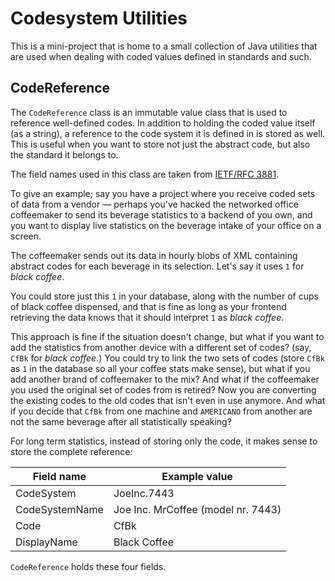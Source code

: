 Codesystem Utilities
====================

This is a mini-project that is home to a small collection of Java utilities that are used when dealing with coded 
values defined in standards and such.

## CodeReference

The `CodeReference` class is an immutable value class that is used to reference well-defined codes. In addition to 
holding the coded value itself (as a string), a reference to the code system it is defined in is stored as well. This 
is useful when you want to store not just the abstract code, but also the standard it belongs to.

The field names used in this class are taken from [IETF/RFC 3881](https://tools.ietf.org/html/rfc3881).

To give an example; say you have a project where you receive coded sets of data from a vendor — perhaps you've hacked 
the networked office coffeemaker to send its beverage statistics to a backend of you own, and you want to display 
live statistics on the beverage intake of your office on a screen.

The coffeemaker sends out its data in hourly blobs of XML containing abstract codes for each beverage in its selection. 
Let's say it uses `1` for *black coffee*.

You could store just this `1` in your database, along with the number of cups of black coffee dispensed, and that is 
fine as long as your frontend retrieving the data knows that it should interpret `1` as *black coffee*.

This approach is fine if the situation doesn't change, but what if you want to add the statistics from another device 
with a different set of codes? (say, `CfBk` for *black coffee*.) You could try to link the two sets of codes (store 
`CfBk` as `1` in the database so all your coffee stats make sense), but what if you add another brand of coffeemaker 
to the mix? And what if the coffeemaker you used the original set of codes from is retired? Now you are converting 
the existing codes to the old codes that isn't even in use anymore. And what if you decide that `CfBk` from one 
machine and `AMERICANO` from another are not the same beverage after all statistically speaking?

For long term statistics, instead of storing only the code, it makes sense to store the complete reference:

Field name       | Example value
-----------------|-----------------------------------
CodeSystem       | JoeInc.7443
CodeSystemName   | Joe Inc. MrCoffee (model nr. 7443)
Code             | CfBk
DisplayName      | Black Coffee

`CodeReference` holds these four fields.